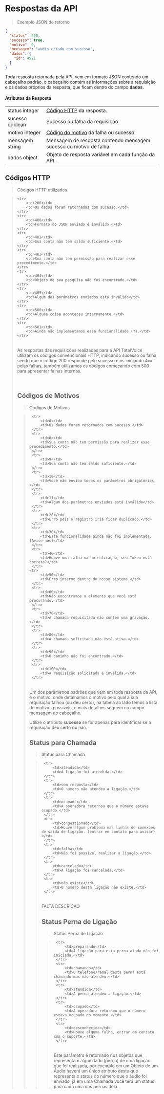 # Respostas da API

> Exemplo JSON de retorno

```json
{
  "status": 200,
  "sucesso": true,
  "motivo": 0,
  "mensagem": "audio criado com sucesso",
  "dados": {
    "id": 4921
  }
}
```

Toda resposta retornada pela API, vem em formato JSON contendo um cabeçalho padrão,
o cabeçalho contém as informações sobre a requisição e os dados próprios da resposta, que ficam dentro do campo **dados**.

#### Atributos da Resposta

<table class="table-parameters">
    <tbody>
        <tr>
            <td>
                status
                <span class="attribute">integer</span>
            </td>
            <td>
                <a href="#codigos-http">Código HTTP</a> da resposta.
             </td>
        </tr>
        <tr>
            <td>
                sucesso
                <span class="attribute">boolean</span>
            </td>
            <td>
                Sucesso ou falha da requisição.
             </td>
        </tr>
        <tr>
            <td>
                motivo
                <span class="attribute">integer</span>
            </td>
            <td>
                <a href="#codigos-de-motivos">Código do motivo</a> da falha ou sucesso.
             </td>
        </tr>
        <tr>
            <td>
                mensagem
                <span class="attribute">string</span>
            </td>
            <td>
                Mensagem de resposta contendo mensagem sucesso ou motivo de falha. 
             </td>
        </tr>
        <tr>
            <td>
                dados
                <span class="attribute">object</span>
            </td>
            <td>
                Objeto de resposta variável em cada função da API.
             </td>
        </tr>
    </tbody>
</table>

## Códigos HTTP

>Códigos HTTP utilizados

> <table>
    <tr>
        <td>200</td>
        <td>Os dados foram retornados com sucesso.</td>
    </tr>
    <tr>
        <td>400</td>
        <td>Formato do JSON enviado é inválido.</td>
    </tr>
    <tr>
        <td>402</td>
        <td>Sua conta não tem saldo suficiente.</td>
    </tr>
    <tr>
        <td>403</td>
        <td>Sua conta não tem permissão para realizar esse procedimento.</td>
    </tr>
    <tr>
        <td>404</td>
        <td>Objeto de sua pesquisa não foi encontrado.</td>
    </tr>
    <tr>
        <td>405</td>
        <td>Algum dos parâmetros enviados está inválido</td>
    </tr>
    <tr>
        <td>500</td>
        <td>Alguma coisa aconteceu internamente.</td>
    </tr>
    <tr>
        <td>501</td>
        <td>Ainda não implementamos essa funcionalidade (?).</td>
    </tr>
</table>

As respostas das requisições realizadas para a API TotalVoice utilizam os códigos convencionais HTTP, indicando sucesso ou falha,
sendo que o código 200 responde pelo sucesso e os iniciando 4xx pelas falhas, também utilizamos os códigos começando com 500 para apresentar falhas internas.

<br style="margin-top: 280px;"/>  

## Códigos de Motivos

 >Códigos de Motivos
 
 > <table>
     <tr>
         <td>0</td>
         <td>Os dados foram retornados com sucesso.</td>
     </tr>
     <tr>
         <td>8</td>
         <td>Sua conta não tem permissão para realizar esse procedimento.</td>
     </tr>
     <tr>
         <td>9</td>
         <td>Sua conta não tem saldo suficiente.</td>
     </tr>
     <tr>
         <td>10</td>
         <td>Você não enviou todos os parâmetros obrigatórios.</td>
     </tr>
     <tr>
         <td>11</td>
         <td>Algum dos parâmetros enviados está inválido</td>
     </tr>
     <tr>
         <td>20</td>
         <td>Erro pois o registro iria ficar duplicado.</td>
     </tr>
     <tr>
         <td>30</td>
         <td>Esta funcionalidade ainda não foi implementada. (Avise-nos)</td>
     </tr>
     <tr>
         <td>40</td>
         <td>Houve uma falha na autenticação, seu Token está correto?</td>
     </tr>
    <tr>
         <td>50</td>
         <td>Erro interno dentro do nosso sistema.</td>
     </tr>
     <tr>
         <td>60</td>
         <td>Não encontramos o elemento que você está procurando.</td>
     </tr>
     <tr>
         <td>70</td>
         <td>A chamada requisitada não contém uma gravação.</td>
     </tr>
     <tr>
         <td>80</td>
         <td>A chamada solicitada não está ativa.</td>
     </tr>
     <tr>
         <td>90</td>
         <td>O caminho não foi encontrado.</td>
     </tr>
     <tr>
         <td>100</td>
         <td>A requisição solicitada é inválida.</td>
     </tr>
 </table>
 
 Um dos parâmetros padrões que vem em toda resposta da API, é o motivo, onde detalhamos o motivo pelo qual a sua requisição
 falhou (ou deu certo), na tabela ao lado temos a lista de motivos possíveis, e mais detalhes seguem no campo mensagem 
 do cabeçalho.
 
 Utilize o atributo **sucesso** se for apenas para identificar se a requisição deu certo ou não.

## Status para Chamada

 >Status para Chamada
 
 > <table>
     <tr>
         <td>atendida</td>
         <td>A ligação foi atendida.</td>
     </tr>
     <tr>
         <td>sem resposta</td>
         <td>O número não atendeu a ligação.</td>
     </tr>
     <tr>
         <td>ocupado</td>
         <td>A operadora retornou que o número estava ocupado.</td>
     </tr>
     <tr>
         <td>congestionado</td>
         <td>Houve algum problema nas linhas de conexões de saída de ligação. (entrar em contato para avisar)</td>
     </tr>
     <tr>
         <td>falha</td>
         <td>Não foi possível realizar a ligação.</td>
     </tr>
     <tr>
         <td>cancelada</td>
         <td>A ligação foi cancelada.</td>
     </tr>
     <tr>
         <td>não existe</td>
         <td>O número desta ligação não existe.</td>
     </tr>
 </table>
 
FALTA DESCRICAO


## Status Perna de Ligação

 >Status Perna de Ligação
 
 > <table>
     <tr>
         <td>preparando</td>
         <td>A ligação para esta perna ainda não foi iniciada.</td>
     </tr>
     <tr>
         <td>chamando</td>
         <td>O telefone/ramal desta perna está chamando mas não atendeu.</td>
     </tr>
     <tr>
         <td>atendida</td>
         <td>A perna atendeu a ligação.</td>
     </tr>
     <tr>
         <td>ocupado</td>
         <td>A operadora retornou que o número estava ocupado no momento.</td>
     </tr>
     <tr>
         <td>desconhecido</td>
         <td>Houve alguma falha, entrar em contato com o suporte.</td>
     </tr>
 </table>
 
 Este parâmetro é retornado nos objetos que representam algum lado (perna) de uma ligação que foi realizada, 
 por exemplo em um Objeto de um Áudio haverá um único atributo deste que representa
 o status do número que o áudio foi enviado, já em uma Chamada você terá um status para cada uma das pernas dela.

